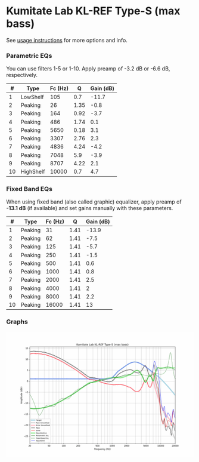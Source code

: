 # Kumitate Lab KL-REF Type-S (max bass)
See [usage instructions](https://github.com/jaakkopasanen/AutoEq#usage) for more options and info.

### Parametric EQs
You can use filters 1-5 or 1-10. Apply preamp of -3.2 dB or -6.6 dB, respectively.

|   # | Type      |   Fc (Hz) |    Q |   Gain (dB) |
|-----|-----------|-----------|------|-------------|
|   1 | LowShelf  |       105 | 0.7  |       -11.7 |
|   2 | Peaking   |        26 | 1.35 |        -0.8 |
|   3 | Peaking   |       164 | 0.92 |        -3.7 |
|   4 | Peaking   |       486 | 1.74 |         0.1 |
|   5 | Peaking   |      5650 | 0.18 |         3.1 |
|   6 | Peaking   |      3307 | 2.76 |         2.3 |
|   7 | Peaking   |      4836 | 4.24 |        -4.2 |
|   8 | Peaking   |      7048 | 5.9  |        -3.9 |
|   9 | Peaking   |      8707 | 4.22 |         2.1 |
|  10 | HighShelf |     10000 | 0.7  |         4.7 |

### Fixed Band EQs
When using fixed band (also called graphic) equalizer, apply preamp of **-13.1 dB** (if available) and set gains manually with these parameters.

|   # | Type    |   Fc (Hz) |    Q |   Gain (dB) |
|-----|---------|-----------|------|-------------|
|   1 | Peaking |        31 | 1.41 |       -13.9 |
|   2 | Peaking |        62 | 1.41 |        -7.5 |
|   3 | Peaking |       125 | 1.41 |        -5.7 |
|   4 | Peaking |       250 | 1.41 |        -1.5 |
|   5 | Peaking |       500 | 1.41 |         0.6 |
|   6 | Peaking |      1000 | 1.41 |         0.8 |
|   7 | Peaking |      2000 | 1.41 |         2.5 |
|   8 | Peaking |      4000 | 1.41 |         2   |
|   9 | Peaking |      8000 | 1.41 |         2.2 |
|  10 | Peaking |     16000 | 1.41 |        13   |

### Graphs
![](./Kumitate%20Lab%20KL-REF%20Type-S%20(max%20bass).png)

